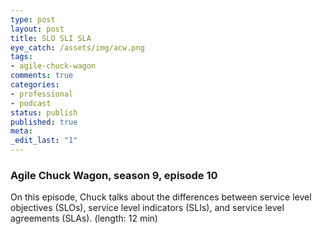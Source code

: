 ```yaml
---
type: post
layout: post
title: SLO SLI SLA
eye_catch: /assets/img/acw.png
tags:
- agile-chuck-wagon
comments: true
categories:
- professional
- podcast
status: publish
published: true
meta:
_edit_last: "1"
---
```


### Agile Chuck Wagon, season 9, episode 10

On this episode, Chuck talks about the differences between service level objectives (SLOs), service level indicators (SLIs), and service level agreements (SLAs). (length: 12 min)
